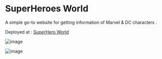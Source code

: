 ﻿# SuperHeroes World
A simple go-to website for getting information of Marvel & DC characters . 

Deployed at : <a href="https://superhero-world.vercel.app/" target="_blank">SuperHero World</a>

![image](https://user-images.githubusercontent.com/58385148/216756393-9fb8f808-6380-455c-8a9c-0d247e1cceb4.png)

![image](https://user-images.githubusercontent.com/58385148/218163424-0479d92f-5778-43fb-8108-e17757dd922a.png)

